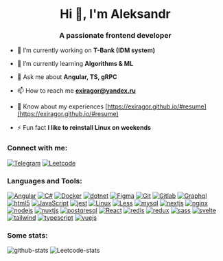 # <div align="center">Hi 👋, I'm Aleksandr</div>

### <div align="center">A passionate frontend developer</div>

- 🔭 I’m currently working on **T-Bank (IDM system)**

- 🌱 I’m currently learning **Algorithms & ML**

- 💬 Ask me about **Angular, TS, gRPC**

- 📫 How to reach me **exiragor@yandex.ru**

- 📄 Know about my experiences [https://exiragor.github.io/#resume](https://exiragor.github.io/#resume)

- ⚡ Fun fact **I like to reinstall Linux on weekends**

### Connect with me:

[![Telegram](https://img.shields.io/badge/Telegram-24A1DE?style=flat&logo=telegram&logoColor=white)](https://t.me/exiragor)
[![Leetcode](https://img.shields.io/badge/-LeetCode-FFA116?style=flat&logo=LeetCode&logoColor=black)](https://www.leetcode.com/exiragor)

### Languages and Tools:

[![Angular](https://img.shields.io/badge/Angular-c3002f?style=flat&logo=angular)](https://angular.dev)
[![C#](<![C#](https://img.shields.io/badge/c%23-%23239120?style=flat&logo=csharp&logoColor=white)>)](https://learn.microsoft.com/dotnet/csharp/)
[![Docker](https://img.shields.io/badge/Docker-1D63ED?style=flat&logo=docker&logoColor=white)](https://www.docker.com/)
[![dotnet](https://img.shields.io/badge/.NET-512BD4?style=flat&logo=.net&logoColor=white)](https://dotnet.microsoft.com/)
[![Figma](https://img.shields.io/badge/Figma-%23F24E1E?style=flat&logo=figma&logoColor=white)](https://www.figma.com/)
[![Git](https://img.shields.io/badge/git-%23F05033?style=flat&logo=git&logoColor=white)](https://git-scm.com/)
[![Gitlab](https://img.shields.io/badge/GitLab-FC6D26?style=flat&logo=gitlab&logoColor=white)](https://gitlab.com)
[![Graphql](https://img.shields.io/badge/-GraphQL-E10098?style=flat&logo=graphql&logoColor=white)](https://graphql.org)
[![html5](https://img.shields.io/badge/HTML5-E34F26?style=flat&logo=html5&logoColor=white)](https://www.w3.org/html/)
[![JavaScript](https://img.shields.io/badge/JavaScript-F7DF1E?style=flat&logo=javascript&logoColor=black)](https://developer.mozilla.org/en-US/docs/Web/JavaScript)
[![jest](https://img.shields.io/badge/-jest-%23C21325?style=flat&logo=jest&logoColor=white)](https://jestjs.io)
[![Linux](https://img.shields.io/badge/Linux-FCC624?style=flat&logo=linux&logoColor=black)](https://www.linux.org/)
[![Less](https://img.shields.io/badge/less-2B4C80?style=flat&logo=less&logoColor=white)](https://lesscss.org/)
[![mysql](https://img.shields.io/badge/MySQL-4479A1?style=flat&logo=mysql&logoColor=white)](https://www.mysql.com/)
[![nextjs](https://img.shields.io/badge/Next-black?style=flat&logo=next.js&logoColor=white)](https://nextjs.org/)
[![nginx](https://img.shields.io/badge/nginx-%23009639?style=flat&logo=nginx&logoColor=white)](https://www.nginx.com)
[![nodejs](https://img.shields.io/badge/Node.js-339933?style=flat&logo=node.js&logoColor=white)](https://nodejs.org)
[![nuxtjs](https://img.shields.io/badge/Nuxt-002E3B?style=flat&logo=nuxtdotjs&logoColor=#00DC82)](https://nuxtjs.org/)
[![postgresql](https://img.shields.io/badge/PostgreSQL-4169E1?style=flat&logo=postgresql&logoColor=white)](https://www.postgresql.org)
[![React](https://img.shields.io/badge/React-61DAFB?style=flat&logo=react&logoColor=black)](https://reactjs.org/)
[![redis](https://img.shields.io/badge/redis-%23DD0031?style=flat&logo=redis&logoColor=white)](https://redis.io)
[![redux](https://img.shields.io/badge/Redux-764ABC?style=flat&logo=redux&logoColor=white)](https://redux.js.org)
[![sass](https://img.shields.io/badge/Sass-CC6699?style=flat&logo=sass&logoColor=white)](https://sass-lang.com)
[![svelte](https://img.shields.io/badge/Svelte-FF3E00?style=flat&logo=svelte&logoColor=white)](https://svelte.dev)
[![tailwind](https://img.shields.io/badge/Tailwind_CSS-06B6D4?style=flat&logo=tailwind-css&logoColor=white)](https://tailwindcss.com/)
[![typescript](https://img.shields.io/badge/TypeScript-3178C6?style=flat&logo=typescript&logoColor=white)](https://www.typescriptlang.org/)
[![vuejs]()](https://img.shields.io/badge/Vue.js-4FC08D?style=flat&logo=vue.js&logoColor=white)

### Some stats:

![github-stats](https://github-readme-stats.vercel.app/api/top-langs?username=exiragor&show_icons=true&locale=en&layout=compact)
![Leetcode-stats](https://leetcode-badge-sage.vercel.app/badge/exiragor?theme=neutral)
